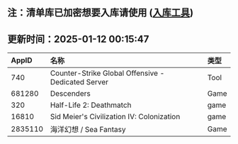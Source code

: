 ## 注：清单库已加密想要入库请使用 ([入库工具](https://github.com/BlankTMing/ManifestAutoUpdate/releases))

## 更新时间：2025-01-12 00:15:47
| AppID | 名称 | 类型  |
| :-------------------- | :----------------------------- | :----------- |
| 740 | Counter-Strike Global Offensive - Dedicated Server| Tool |
| 681280 | Descenders| Game |
| 320 | Half-Life 2: Deathmatch| game |
| 16810 | Sid Meier's Civilization IV: Colonization| game |
| 2835110 | 海洋幻想 / Sea Fantasy| Game |
